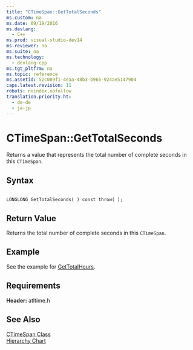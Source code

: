 ```yaml
---
title: "CTimeSpan::GetTotalSeconds"
ms.custom: na
ms.date: 09/19/2016
ms.devlang: 
  - C++
ms.prod: visual-studio-dev14
ms.reviewer: na
ms.suite: na
ms.technology: 
  - devlang-cpp
ms.tgt_pltfrm: na
ms.topic: reference
ms.assetid: 52c089f1-4eaa-48b3-b965-924ae5147904
caps.latest.revision: 11
robots: noindex,nofollow
translation.priority.ht: 
  - de-de
  - ja-jp
---
```

# CTimeSpan::GetTotalSeconds
Returns a value that represents the total number of complete seconds in this `CTimeSpan`.  
  
## Syntax  
  
```  
  
LONGLONG GetTotalSeconds( ) const throw( );  
```  
  
## Return Value  
 Returns the total number of complete seconds in this `CTimeSpan`.  
  
## Example  
 See the example for [GetTotalHours](../vs140/CTimeSpan--GetTotalHours.md).  
  
## Requirements  
 **Header:** atltime.h  
  
## See Also  
 [CTimeSpan Class](../vs140/CTimeSpan-Class.md)   
 [Hierarchy Chart](../vs140/Hierarchy-Chart.md)